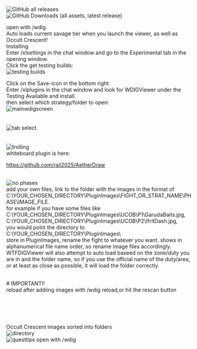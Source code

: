 ![GitHub all releases](https://img.shields.io/github/downloads/rail2025/WDIGViewer/total?label=Warriors%20of%20Light%20that%20now%20know%20Where%20Do%20They%20Go&color=brightgreen) <br>
![GitHub Downloads (all assets, latest release)](https://img.shields.io/github/downloads/rail2025/WDIGViewer/latest/total?label=Up-to%20date%20Warriors%20of%20Light&color=magenta)<br>

open with /wdig  <br>
Auto loads current savage tier when you launch the viewer, as well as Occult Crescent!<br>
Installing <br>
Enter /xlsettings in the chat window and go to the Experimental tab in the opening window.  <br>
Click the get testing builds: <br>
![testing builds](https://github.com/user-attachments/assets/8fe0a02f-b47b-47a7-bfea-56cef466bf95)<br>

Click on the Save-icon in the bottom right. <br>
Enter /xlplugins in the chat window and look for WDIGViewer under the Testing Available and install. <br>
then select which strategy/folder to open:<br>
![mainwdigscreen](https://github.com/user-attachments/assets/bdd4ee7b-3be2-4e75-938b-535c8664d937)<br>
<br>
<br>
![tab select](https://github.com/user-attachments/assets/095b7bcb-d0e0-4ccc-afa0-4025001ed8f6)<br>
 <br>
  <br>
![trolling](https://github.com/user-attachments/assets/3fdb0715-97fc-4eaf-891a-8698166e7892)
 <br>
 whiteboard plugin is here:<br>

 https://github.com/rail2025/AetherDraw <br>
  <br>



![no phases](https://github.com/user-attachments/assets/71f87b25-0793-4838-924c-b03a7b4907f6)<br>
add your own files, link to the folder with the images in the format of <br>
C:\YOUR_CHOSEN_DIRECTORY\PluginImages\FIGHT_OR_STRAT_NAME\PHASE\IMAGE_FILE. <br>
for example if you have some files like <br>
C:\YOUR_CHOSEN_DIRECTORY\PluginImages\UCOB\P1\GarudaBaits.jpg, C:\YOUR_CHOSEN_DIRECTORY\PluginImages\UCOB\P2\IfritDash.jpg, <br>
you would point the directory to C:\YOUR_CHOSEN_DIRECTORY\PluginImages\ <br>
store in PluginImages, rename the fight to whatever you want. shows in alphanumerical file name order, so rename image files accordingly.<br>
WTFDIGViewer will also attempt to auto load baseed on the zone/duty you are in and the folder name, so if you use the official name of the duty/area, or at least as close as possible, it will load the folder correctly.

<br># IMPORTANT!!
<br>
reload after addiing images with /wdig reload,or hit the rescan button <br>
<br>
<br>
<br>
<br>

<bold>Occult Crescent images sorted into folders</bold> <br>
![directory](https://github.com/user-attachments/assets/fa5dcc8d-839b-4195-ab0c-5bfb340d3b5c)<br>
![questtips](https://github.com/user-attachments/assets/f5b273d6-ac2e-400a-ae5e-738d8f35a691)
open with /wdig  <br>


